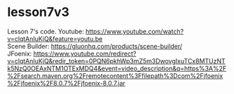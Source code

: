 # lesson7v3
Lesson 7's code.
Youtube: https://www.youtube.com/watch?v=clqtAnIuKjQ&feature=youtu.be <br>
Scene Builder: https://gluonhq.com/products/scene-builder/ <br>
JFoenix: https://www.youtube.com/redirect?v=clqtAnIuKjQ&redir_token=0PQN6pkhWp3mZ5m3DwovgIxuTCx8MTUzNTk5NzQ0OEAxNTM1OTExMDQ4&event=video_description&q=https%3A%2F%2Fsearch.maven.org%2Fremotecontent%3Ffilepath%3Dcom%2Fjfoenix%2Fjfoenix%2F8.0.7%2Fjfoenix-8.0.7.jar
